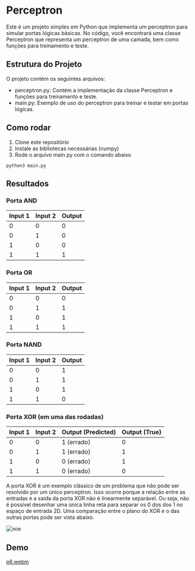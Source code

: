 # Perceptron 

Este é um projeto simples em Python que implementa um perceptron para simular portas lógicas básicas. No código, você encontrará uma classe Perceptron que representa um perceptron de uma camada, bem como funções para treinamento e teste.

## Estrutura do Projeto
O projeto contém os seguintes arquivos:

- perceptron.py: Contém a implementação da classe Perceptron e funções para treinamento e teste.
- main.py: Exemplo de uso do perceptron para treinar e testar em portas lógicas.

## Como rodar

1. Clone este repositório
2. Instale as bibliotecas necessárias (numpy)
3. Rode o arquivo main.py com o comando abaixo

```
python3 main.py
```

## Resultados

### Porta AND

| Input 1 | Input 2 | Output |
| ------- | ------- | ------ |
| 0       | 0       | 0      |
| 0       | 1       | 0      |
| 1       | 0       | 0      |
| 1       | 1       | 1      |

### Porta OR

| Input 1 | Input 2 | Output |
| ------- | ------- | ------ |
| 0       | 0       | 0      |
| 0       | 1       | 1      |
| 1       | 0       | 1      |
| 1       | 1       | 1      |

### Porta NAND

| Input 1 | Input 2 | Output |
| ------- | ------- | ------ |
| 0       | 0       | 1      |
| 0       | 1       | 1      |
| 1       | 0       | 1      |
| 1       | 1       | 0      |


### Porta XOR (em uma das rodadas)

| Input 1 | Input 2 | Output (Predicted) | Output (True) |
| ------- | ------- | ------------------- | ------------- |
| 0       | 0       | 1 (errado)          | 0             |
| 0       | 1       | 1 (errado)          | 1             |
| 1       | 0       | 0 (errado)          | 1             |
| 1       | 1       | 0 (errado)          | 0             |

A porta XOR é um exemplo clássico de um problema que não pode ser resolvido por um único perceptron. Isso ocorre porque a relação entre as entradas e a saída da porta XOR não é linearmente separável. Ou seja, não é possível desenhar uma única linha reta para separar os 0 dos dos 1 no espaço de entrada 2D. Uma comparação entre o plano do XOR e o das outras portas pode ser vista abaixo.

![xoe](https://github.com/elisaflemer/m8p6/assets/99259251/0ed9d915-3cf5-408f-8b93-851f6ada75da)


## Demo
[p6.webm](https://github.com/elisaflemer/m8p6/assets/99259251/e6bea03d-36d4-40ef-88f8-fc211bcc83ad)
